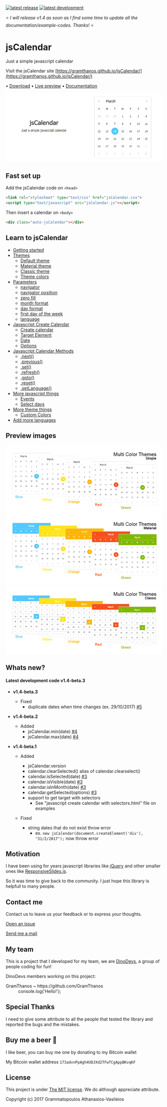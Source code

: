 [![latest release](https://img.shields.io/badge/latest%20release-v1.3-green.svg?style=flat-square)](https://github.com/GramThanos/jsCalendar/releases/latest)
[![latest development](https://img.shields.io/badge/latest%20development-v1.4--beta.3-yellow.svg?style=flat-square)](https://github.com/GramThanos/jsCalendar#whats-new)

:star: *I will release v1.4 as soon as I find some time to update all the documentation/example-codes. Thanks!* :star:

# jsCalendar
Just a simple javascript calendar

Visit the jsCalendar site [https://gramthanos.github.io/jsCalendar/](https://gramthanos.github.io/jsCalendar/)

• [Download](https://github.com/GramThanos/jsCalendar/releases/download/v1.3/jsCalendar_v1.3.zip) • [Live preview](https://gramthanos.github.io/jsCalendar/)  • [Documentation](https://gramthanos.github.io/jsCalendar/docs.html)

![preview 1](preview/preview_default.png)

## Fast set up

Add the jsCalendar code on `<head>`

```html
<link rel="stylesheet" type="text/css" href="jsCalendar.css">
<script type="text/javascript" src="jsCalendar.js"></script>
```

Then insert a calendar on `<body>`

```html
<div class="auto-jsCalendar"></div>
```

## Learn to jsCalendar
- [Getting started](https://gramthanos.github.io/jsCalendar/docs.html#getting-started)
- [Themes](https://gramthanos.github.io/jsCalendar/docs.html#calendar-themes)
	- [Default theme](https://gramthanos.github.io/jsCalendar/docs.html#default-theme)
	- [Material theme](https://gramthanos.github.io/jsCalendar/docs.html#material-theme)
	- [Classic theme](https://gramthanos.github.io/jsCalendar/docs.html#classic-theme)
	- [Theme colors](https://gramthanos.github.io/jsCalendar/docs.html#theme-colors)
- [Parameters](https://gramthanos.github.io/jsCalendar/docs.html#calendar-themes)
	- [navigator](https://gramthanos.github.io/jsCalendar/docs.html#parameter-navigator)
	- [navigator position](https://gramthanos.github.io/jsCalendar/docs.html#parameter-navigator-position)
	- [zero fill](https://gramthanos.github.io/jsCalendar/docs.html#parameter-zero-fill)
	- [month format](https://gramthanos.github.io/jsCalendar/docs.html#parameter-month-format)
	- [day format](https://gramthanos.github.io/jsCalendar/docs.html#parameter-day-format)
	- [first day of the week](https://gramthanos.github.io/jsCalendar/docs.html#parameter-first-day-of-the-week)
	- [language](https://gramthanos.github.io/jsCalendar/docs.html#parameter-language)
- [Javascript Create Calendar](https://gramthanos.github.io/jsCalendar/docs.html#javascript-api-create)
	- [Create calendar](https://gramthanos.github.io/jsCalendar/docs.html#javascript-create-calendar)
	- [Target Element](https://gramthanos.github.io/jsCalendar/docs.html#javascript-calendar-target)
	- [Date ](https://gramthanos.github.io/jsCalendar/docs.html#javascript-calendar-date)
	- [Options](https://gramthanos.github.io/jsCalendar/docs.html#javascript-calendar-options)
- [Javascript Calendar Methods](https://gramthanos.github.io/jsCalendar/docs.html#javascript-api-create)
	- [.next()](https://gramthanos.github.io/jsCalendar/docs.html#javascript-method-next)
	- [.previous()](https://gramthanos.github.io/jsCalendar/docs.html#javascript-method-previous)
	- [.set()](https://gramthanos.github.io/jsCalendar/docs.html#javascript-method-set)
	- [.refresh()](https://gramthanos.github.io/jsCalendar/docs.html#javascript-method-refresh)
	- [.goto()](https://gramthanos.github.io/jsCalendar/docs.html#javascript-method-goto)
	- [.reset()](https://gramthanos.github.io/jsCalendar/docs.html#javascript-method-reset)
	- [.setLanguage()](https://gramthanos.github.io/jsCalendar/docs.html#javascript-method-setLanguage)
- [More javascript things](https://gramthanos.github.io/jsCalendar/docs.html#more-javascript)
	- [Events](https://gramthanos.github.io/jsCalendar/docs.html#more-javascript-events)
	- [Select days](https://gramthanos.github.io/jsCalendar/docs.html#more-javascript-select)
- [More theme things](https://gramthanos.github.io/jsCalendar/docs.html#more-theme)
	- [Custom Colors](https://gramthanos.github.io/jsCalendar/docs.html#more-theme-colors)
- [Add more languages](https://gramthanos.github.io/jsCalendar/docs.html#more-languages)


## Preview images
![preview 3](preview/preview_theme_simple.png)
![preview 4](preview/preview_theme_material.png)
![preview 5](preview/preview_theme_classic.png)


## Whats new?

#### Latest development code v1.4-beta.3

 - **v1.4-beta.3**
	 - Fixed
		- duplicate dates when time changes (ex. 29/10/2017) [#5](/../../issues/5)

 - **v1.4-beta.2**
	 - Added
		- jsCalendar.min(date) [#4](/../../issues/4)
		- jsCalendar.max(date) [#4](/../../issues/4)

 - **v1.4-beta.1**
	 - Added
		- jsCalendar.version
		- calendar.clearSelected() alias of calendar.clearselect()
		- calendar.isSelected(date) [#3](/../../issues/3)
		- calendar.isVisible(date) [#3](/../../issues/3)
		- calendar.isInMonth(date) [#3](/../../issues/3)
		- calendar.getSelected(options) [#3](/../../issues/3)
		- support to get target with selectors
			- See "javascript create calendar with selectors.html" file on examples

	 - Fixed
		- string dates that do not exist throw error
			- ex. `new jsCalendar(document.createElement('div'), "31/2/2017");` now throw error


## Motivation
I have been using for years javascript libraries like [jQuery](https://github.com/jquery/jquery) and other smaller ones like [ResponsiveSlides.js](https://github.com/viljamis/ResponsiveSlides.js).

So it was time to give back to the community. I just hope this library is helpfull to many people.


## Contact me

Contact us to leave us your feedback or to express your thoughts.

[Open an issue](https://github.com/GramThanos/jsCalendar/issues)

[Send me a mail](mailto:agrammatopoulos@isc.tuc.gr)


## My team

This is a project that I developed for my team,
we are [DinoDevs](https://github.com/DinoDevs), a group of people coding for fun!

DinoDevs members working on this project:
<dl>
  <dt>GramThanos ~ https://github.com/GramThanos</dt>
  <dd>console.log('Hello!');</dd>
</dl>




## Special Thanks

I need to give some attribute to all the people that tested the library and reported the bugs and the mistakes.



## Buy me a beer :beer:

I like beer, you can buy me one by donating to my Bitcoin wallet

My Bitcoin wallet address `173advnPpAgh4UDJXd2TFwTCgAppBKvqKF`



## License

This project is under [The MIT license](https://opensource.org/licenses/MIT).
We do although appreciate attribute.

Copyright (c) 2017 Grammatopoulos Athanasios-Vasileios
